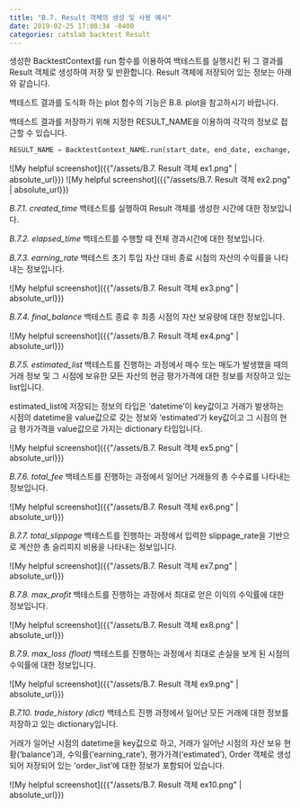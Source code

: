 ```yaml
---
title: "B.7. Result 객체의 생성 및 사용 예시"
date: 2019-02-25 17:08:34 -0400
categories: catslab backtest Result
---
```


생성한 BacktestContext를 run 함수를 이용하여 백테스트를 실행시킨 뒤 그 결과를 Result 객체로 생성하여 저장 및 반환합니다. Result 객체에 저장되어 있는 정보는 아래와 같습니다. 

백테스트 결과를 도식화 하는 plot 함수의 기능은 B.8. plot을 참고하시기 바랍니다.

백테스트 결과를 저장하기 위해 지정한 RESULT_NAME을 이용하여 각각의 정보로 접근할 수 있습니다.


```python
RESULT_NAME = BacktestContext_NAME.run(start_date, end_date, exchange, init_budget, slippage_rate)
```



![My helpful screenshot]({{"/assets/B.7. Result 객체 ex1.png" | absolute_url}})
![My helpful screenshot]({{"/assets/B.7. Result 객체 ex2.png" | absolute_url}})



_B.7.1. created_time_
백테스트를 실행하여 Result 객체를 생성한 시간에 대한 정보입니다.


_B.7.2. elapsed_time_
백테스트를 수행할 때 전체 경과시간에 대한 정보입니다. 


_B.7.3. earning_rate_
백테스트 초기 투입 자산 대비 종료 시점의 자산의 수익률을 나타내는 정보입니다. 

![My helpful screenshot]({{"/assets/B.7. Result 객체 ex3.png" | absolute_url}})



_B.7.4. final_balance_
백테스트 종료 후 최종 시점의 자산 보유량에 대한 정보입니다.

![My helpful screenshot]({{"/assets/B.7. Result 객체 ex4.png" | absolute_url}})



_B.7.5. estimated_list_
백테스트를 진행하는 과정에서 매수 또는 매도가 발생했을 때의 거래 정보 및 그 시점에 보유한 모든 자산의 현금 평가가격에 대한 정보를 저장하고 있는 list입니다.

estimated_list에 저장되는 정보의 타입은 ‘datetime’이 key값이고 거래가 발생하는 시점의 datetime을 value값으로 갖는 정보와 ‘estimated’가 key값이고 그 시점의 현금 평가가격을 value값으로 가지는 dictionary 타입입니다.

![My helpful screenshot]({{"/assets/B.7. Result 객체 ex5.png" | absolute_url}})


_B.7.6. total_fee_
백테스트를 진행하는 과정에서 일어난 거래들의 총 수수료를 나타내는 정보입니다.

![My helpful screenshot]({{"/assets/B.7. Result 객체 ex6.png" | absolute_url}})



_B.7.7. total_slippage_
백테스트를 진행하는 과정에서 입력한 slippage_rate을 기반으로 계산한 총 슬리피지 비용을 나타내는 정보입니다.

![My helpful screenshot]({{"/assets/B.7. Result 객체 ex7.png" | absolute_url}})



_B.7.8. max_profit_
백테스트를 진행하는 과정에서 최대로 얻은 이익의 수익률에 대한 정보입니다.

![My helpful screenshot]({{"/assets/B.7. Result 객체 ex8.png" | absolute_url}})



_B.7.9. max_loss (float)_
백테스트를 진행하는 과정에서 최대로 손실을 보게 된 시점의 수익률에 대한 정보입니다.

![My helpful screenshot]({{"/assets/B.7. Result 객체 ex9.png" | absolute_url}})



_B.7.10. trade_history (dict)_
백테스트 진행 과정에서 일어난 모든 거래에 대한 정보를 저장하고 있는 dictionary입니다. 

거래가 일어난 시점의 datetime을 key값으로 하고, 거래가 일어난 시점의 자산 보유 현황(‘balance’)과, 수익률(’earning_rate’), 평가가격(‘estimated’), Order 객체로 생성되어 저장되어 있는 ‘order_list’에 대한 정보가 포함되어 있습니다. 

![My helpful screenshot]({{"/assets/B.7. Result 객체 ex10.png" | absolute_url}})



